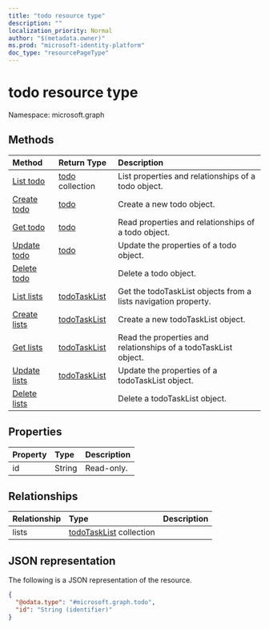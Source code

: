 ```yaml
---
title: "todo resource type"
description: ""
localization_priority: Normal
author: "$(metadata.owner)"
ms.prod: "microsoft-identity-platform"
doc_type: "resourcePageType"
---
```


# todo resource type

Namespace: microsoft.graph

## Methods

| Method                                      | Return Type                                   | Description                                                     |
| :------------------------------------------ | :-------------------------------------------- | :-------------------------------------------------------------- |
| [List todo](../api/todo-list.md)            | [todo](todo.md) collection                    | List properties and relationships of a todo object.             |
| [Create todo](../api/todo-create.md)        | [todo](todo.md)                               | Create a new todo object.                                       |
| [Get todo](../api/todo-get.md)              | [todo](todo.md)                               | Read properties and relationships of a todo object.             |
| [Update todo](../api/todo-update.md)        | [todo](todo.md)                               | Update the properties of a todo object.                         |
| [Delete todo](../api/todo-delete.md)        |                                               | Delete a todo object.                                           |
| [List lists](../api/todo-list-lists.md)     | [todoTaskList](../resources/-todotasklist.md) | Get the todoTaskList objects from a lists navigation property.  |
| [Create lists](../api/todo-post-lists.md)   | [todoTaskList](../resources/-todotasklist.md) | Create a new todoTaskList object.                               |
| [Get lists](../api/todo-get-lists.md)       | [todoTaskList](../resources/-todotasklist.md) | Read the properties and relationships of a todoTaskList object. |
| [Update lists](../api/todo-update-lists.md) | [todoTaskList](../resources/-todotasklist.md) | Update the properties of a todoTaskList object.                 |
| [Delete lists](../api/todo-delete-lists.md) |                                               | Delete a todoTaskList object.                                   |

## Properties

| Property | Type   | Description |
| :------- | :----- | :---------- |
| id       | String | Read-only.  |

## Relationships

| Relationship | Type                                                    | Description |
| :----------- | :------------------------------------------------------ | :---------- |
| lists        | [todoTaskList](../resources/todotasklist.md) collection |             |

## JSON representation

The following is a JSON representation of the resource.

<!-- {
  "blockType": "resource",
  "keyProperty": "id",
  "@odata.type": "microsoft.graph.todo",
  "baseType": "microsoft.graph.entity",
  "openType": False
}
-->

```json
{
  "@odata.type": "#microsoft.graph.todo",
  "id": "String (identifier)"
}
```
